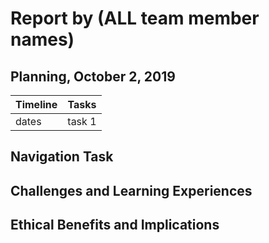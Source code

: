 # Report by (ALL team member names)

## Planning, October 2, 2019

| Timeline  | Tasks |
| ----------- | ----------- |
|   dates    |    task 1   |

## Navigation Task


## Challenges and Learning Experiences


## Ethical Benefits and Implications